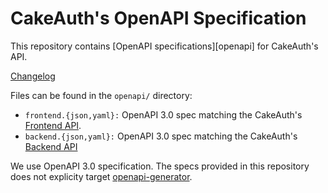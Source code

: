 # CakeAuth's OpenAPI Specification

This repository contains [OpenAPI specifications][openapi] for CakeAuth's API.

[Changelog](https://github.com/cakeauth/openapi/releases/)


Files can be found in the `openapi/` directory:

* `frontend.{json,yaml}:` OpenAPI 3.0 spec matching the CakeAuth's [Frontend API](https://docs.cakeauth.com/frontend-api).
* `backend.{json,yaml}:` OpenAPI 3.0 spec matching the CakeAuth's [Backend API](https://docs.cakeauth.com/backend-api)

We use OpenAPI 3.0 specification. The specs provided in this repository does not explicity target [openapi-generator](https://github.com/OpenAPITools/openapi-generator).
